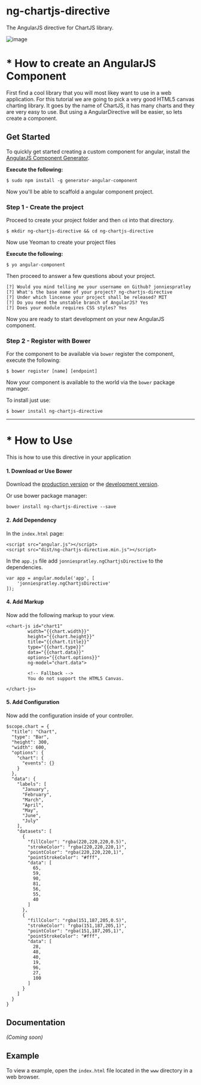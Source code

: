 # ng-chartjs-directive
The AngularJS directive for ChartJS library.


![image](https://dl.dropboxusercontent.com/u/26906414/cdn/img/ng-chartjs-banner.png)




# * How to create an AngularJS Component
First find a cool library that you will most likey want to use in a web application. For this tutorial we are going to pick a very good HTML5 canvas charting library. It goes by the name of ChartJS, it has many charts and they are very easy to use. But using a AngularDirective will be easier, so lets create a component.



## Get Started
To quickly get started creating a custom component for angular, install the [AngularJS Component Generator](https://github.com/mgcrea/generator-angular-component). 

**Execute the following:**

	$ sudo npm install -g generator-angular-component
	
Now you'll be able to scaffold a angular component project.

### Step 1 - Create the project
Proceed to create your project folder and then `cd` into that directory.

	$ mkdir ng-chartjs-directive && cd ng-chartjs-directive
	
Now use Yeoman to create your project files

**Execute the following:**

	$ yo angular-component
	
Then proceed to answer a few questions about your project.

	[?] Would you mind telling me your username on Github? jonniespratley
	[?] What's the base name of your project? ng-chartjs-directive
	[?] Under which lincense your project shall be released? MIT
	[?] Do you need the unstable branch of AngularJS? Yes
	[?] Does your module requires CSS styles? Yes

Now you are ready to start development on your new AngularJS component.

### Step 2 - Register with Bower
For the component to be available via `bower` register the component, execute the following:

	$ bower register [name] [endpoint]

Now your component is available to the world via the `bower` package manager. 

To install just use:

	$ bower install ng-chartjs-directive





---


# * How to Use
This is how to use this directive in your application

#### 1. Download or Use Bower 

Download the [production version][min] or the [development version][max].

[min]: https://raw.github.com/jonniespratley/ng-chartjs-directive/master/dist/ng-chartjs-directive.min.js
[max]: https://raw.github.com/jonniespratley/ng-chartjs-directive/master/dist/ng-chartjs-directive.js

Or use bower package manager:

	bower install ng-chartjs-directive --save



#### 2. Add Dependency

In the `index.html` page:

	<script src="angular.js"></script>
	<script src="dist/ng-chartjs-directive.min.js"></script>
	
	
In the `app.js` file add `jonniespratley.ngChartjsDirective` to the dependencies.

	var app = angular.module('app', [
		'jonniespratley.ngChartjsDirective'
	]);

#### 4. Add Markup
Now add the following markup to your view.

	<chart-js id="chart1"
			width="{{chart.width}}"
			height="{{chart.height}}"
			title="{{chart.title}}"
			type="{{chart.type}}"
			data="{{chart.data}}"
			options="{{chart.options}}"
			ng-model="chart.data">
			
			<!-- Fallback -->
			You do not support the HTML5 Canvas.
			
	</chart-js>


#### 5. Add Configuration
Now add the configuration inside of your controller.

	$scope.chart = {
	  "title": "Chart",
	  "type": "Bar",
	  "height": 300,
	  "width": 600,
	  "options": {
	    "chart": {
	      "events": {}
	    }
	  },
	  "data": {
	    "labels": [
	      "January",
	      "February",
	      "March",
	      "April",
	      "May",
	      "June",
	      "July"
	    ],
	    "datasets": [
	      {
	        "fillColor": "rgba(220,220,220,0.5)",
	        "strokeColor": "rgba(220,220,220,1)",
	        "pointColor": "rgba(220,220,220,1)",
	        "pointStrokeColor": "#fff",
	        "data": [
	          65,
	          59,
	          90,
	          81,
	          56,
	          55,
	          40
	        ]
	      },
	      {
	        "fillColor": "rgba(151,187,205,0.5)",
	        "strokeColor": "rgba(151,187,205,1)",
	        "pointColor": "rgba(151,187,205,1)",
	        "pointStrokeColor": "#fff",
	        "data": [
	          28,
	          48,
	          40,
	          19,
	          96,
	          27,
	          100
	        ]
	      }
	    ]
	  }
	}




## Documentation
_(Coming soon)_


## Example
To view a example, open the `index.html` file located in the `www` directory in a web browser.

